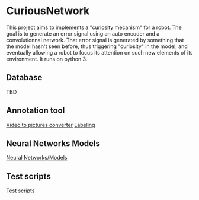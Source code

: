 # CuriousNetwork
This project aims to implements a "curiosity mecanism" for a robot. The goal is to generate an error signal using an
auto encoder and a convolutionnal network. That error signal is generated by something that the model hasn't seen
before, thus triggering "curiosity" in the model, and eventually allowing a robot to focus
its attention on such new elements of its environment. It runs on python 3.

## Database
TBD

## Annotation tool
[Video to pictures converter](tools/dataset_mp4_to_jpg)
[Labeling](tools/labeling)

## Neural Networks Models
[Neural Networks/Models](nn/)

## Test scripts
[Test scripts](test_scripts/)
